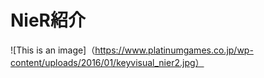 # NieR紹介
![This is an image]（https://www.platinumgames.co.jp/wp-content/uploads/2016/01/keyvisual_nier2.jpg）
